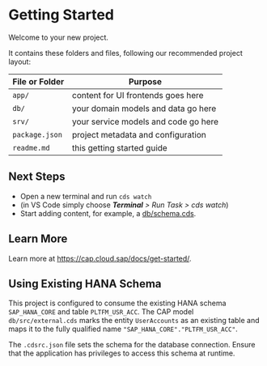 # Getting Started

Welcome to your new project.

It contains these folders and files, following our recommended project layout:

File or Folder | Purpose
---------|----------
`app/` | content for UI frontends goes here
`db/` | your domain models and data go here
`srv/` | your service models and code go here
`package.json` | project metadata and configuration
`readme.md` | this getting started guide


## Next Steps

- Open a new terminal and run `cds watch`
- (in VS Code simply choose _**Terminal** > Run Task > cds watch_)
- Start adding content, for example, a [db/schema.cds](db/schema.cds).


## Learn More

Learn more at https://cap.cloud.sap/docs/get-started/.

## Using Existing HANA Schema

This project is configured to consume the existing HANA schema `SAP_HANA_CORE` and table `PLTFM_USR_ACC`. The CAP model `db/src/external.cds` marks the entity `UserAccounts` as an existing table and maps it to the fully qualified name `"SAP_HANA_CORE"."PLTFM_USR_ACC"`.

The `.cdsrc.json` file sets the schema for the database connection. Ensure that the application has privileges to access this schema at runtime.
